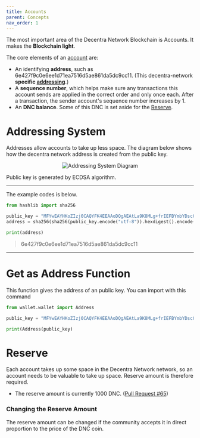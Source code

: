 ```yaml
---
title: Accounts
parent: Concepts
nav_order: 1
---
```


The most important area of the Decentra Network Blockchain is Accounts. It makes the **Blockchain light**.

The core elements of an [account](https://github.com/Decentra-Network/Decentra-Network/blob/master/decentra_network/accounts/account.py#L19) are:
* An identifying **address**, such as 6e427f9c0e6ee1d71ea7516d5ae861da5dc9cc11. (This decentra-network **specific [addressing](#addressing-system)**.)
* A **sequence number**, which helps make sure any transactions this account sends are applied in the correct order and only once each. After a transaction, the sender account's sequence number increases by 1.
* An **DNC balance**. Some of this DNC is set aside for the [Reserve](#reserve).

# Addressing System
Addresses allow accounts to take up less space.
The diagram below shows how the decentra network address is created from the public key.



<p align="center">
    <img src="https://user-images.githubusercontent.com/41792982/121060769-bf7f1f80-c7cb-11eb-9c22-4f32a9b9ed7c.png" alt="Addressing System Diagram">
</p>

Public key is generated by ECDSA algorithm.
***

The example codes is below.
```python
from hashlib import sha256

public_key = "MFYwEAYHKoZIzj0CAQYFK4EEAAoDQgAEAtLa9K8MLg+frIEFBYmbYDsc0INqXedAF8SlpEGQQmOSjKV+6MxpVP53bl6elalJfCMV33WhqAelf3qkx+QHvw=="
address = sha256(sha256(public_key.encode("utf-8")).hexdigest().encode("utf-8")).hexdigest()[-40:]

print(address)
```
> 6e427f9c0e6ee1d71ea7516d5ae861da5dc9cc11

***

# Get as Address Function
This function gives the address of an public key.
You can import with this command 

```python
from wallet.wallet import Address

public_key = "MFYwEAYHKoZIzj0CAQYFK4EEAAoDQgAEAtLa9K8MLg+frIEFBYmbYDsc0INqXedAF8SlpEGQQmOSjKV+6MxpVP53bl6elalJfCMV33WhqAelf3qkx+QHvw=="

print(Address(public_key)
```

# Reserve
Each account takes up some space in the Decentra Network network, so an account needs to be valuable to take up space. Reserve amount is therefore required.

* The reserve amount is currently 1000 DNC. ([Pull Request #65](https://github.com/Decentra-Network/Decentra-Network/commit/dead29d08e96fea738911b1cd90fe7d2d0a62c44#diff-17332442b68875a6b66bd4989c8ed80c22ce1c836445aa7042145b0c0627cf30R64))

### Changing the Reserve Amount
The reserve amount can be changed if the community accepts it in direct proportion to the price of the DNC coin.

